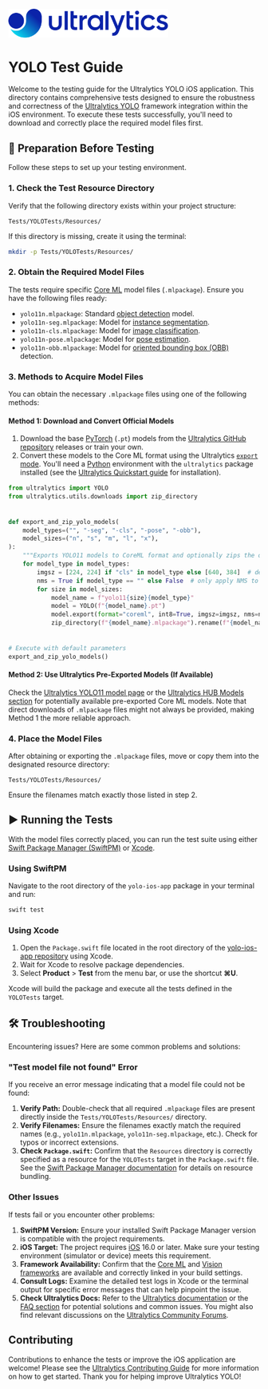 <a href="https://www.ultralytics.com/"><img src="https://raw.githubusercontent.com/ultralytics/assets/main/logo/Ultralytics_Logotype_Original.svg" width="320" alt="Ultralytics logo"></a>

# YOLO Test Guide

Welcome to the testing guide for the Ultralytics YOLO iOS application. This directory contains comprehensive tests designed to ensure the robustness and correctness of the [Ultralytics YOLO](https://docs.ultralytics.com/) framework integration within the iOS environment. To execute these tests successfully, you'll need to download and correctly place the required model files first.

## 🧪 Preparation Before Testing

Follow these steps to set up your testing environment.

### 1. Check the Test Resource Directory

Verify that the following directory exists within your project structure:

```
Tests/YOLOTests/Resources/
```

If this directory is missing, create it using the terminal:

```bash
mkdir -p Tests/YOLOTests/Resources/
```

### 2. Obtain the Required Model Files

The tests require specific [Core ML](https://developer.apple.com/documentation/coreml) model files (`.mlpackage`). Ensure you have the following files ready:

- `yolo11n.mlpackage`: Standard [object detection](https://docs.ultralytics.com/tasks/detect/) model.
- `yolo11n-seg.mlpackage`: Model for [instance segmentation](https://docs.ultralytics.com/tasks/segment/).
- `yolo11n-cls.mlpackage`: Model for [image classification](https://docs.ultralytics.com/tasks/classify/).
- `yolo11n-pose.mlpackage`: Model for [pose estimation](https://docs.ultralytics.com/tasks/pose/).
- `yolo11n-obb.mlpackage`: Model for [oriented bounding box (OBB)](https://docs.ultralytics.com/tasks/obb/) detection.

### 3. Methods to Acquire Model Files

You can obtain the necessary `.mlpackage` files using one of the following methods:

#### Method 1: Download and Convert Official Models

1.  Download the base [PyTorch](https://pytorch.org/) (`.pt`) models from the [Ultralytics GitHub repository](https://github.com/ultralytics/ultralytics) releases or train your own.
2.  Convert these models to the Core ML format using the Ultralytics [`export` mode](https://docs.ultralytics.com/modes/export/). You'll need a [Python](https://www.python.org/) environment with the `ultralytics` package installed (see the [Ultralytics Quickstart guide](https://docs.ultralytics.com/quickstart/) for installation).

```python
from ultralytics import YOLO
from ultralytics.utils.downloads import zip_directory


def export_and_zip_yolo_models(
    model_types=("", "-seg", "-cls", "-pose", "-obb"),
    model_sizes=("n", "s", "m", "l", "x"),
):
    """Exports YOLO11 models to CoreML format and optionally zips the output packages."""
    for model_type in model_types:
        imgsz = [224, 224] if "cls" in model_type else [640, 384]  # default input image sizes
        nms = True if model_type == "" else False  # only apply NMS to Detect models
        for size in model_sizes:
            model_name = f"yolo11{size}{model_type}"
            model = YOLO(f"{model_name}.pt")            
            model.export(format="coreml", int8=True, imgsz=imgsz, nms=nms)
            zip_directory(f"{model_name}.mlpackage").rename(f"{model_name}.mlpackage.zip")


# Execute with default parameters
export_and_zip_yolo_models()
```

#### Method 2: Use Ultralytics Pre-Exported Models (If Available)

Check the [Ultralytics YOLO11 model page](https://docs.ultralytics.com/models/yolo11/) or the [Ultralytics HUB Models section](https://docs.ultralytics.com/hub/models/) for potentially available pre-exported Core ML models. Note that direct downloads of `.mlpackage` files might not always be provided, making Method 1 the more reliable approach.

### 4. Place the Model Files

After obtaining or exporting the `.mlpackage` files, move or copy them into the designated resource directory:

```
Tests/YOLOTests/Resources/
```

Ensure the filenames match exactly those listed in step 2.

## ▶️ Running the Tests

With the model files correctly placed, you can run the test suite using either [Swift Package Manager (SwiftPM)](https://www.swift.org/package-manager/) or [Xcode](https://developer.apple.com/xcode/).

### Using SwiftPM

Navigate to the root directory of the `yolo-ios-app` package in your terminal and run:

```bash
swift test
```

### Using Xcode

1.  Open the `Package.swift` file located in the root directory of the [yolo-ios-app repository](https://github.com/ultralytics/yolo-ios-app) using Xcode.
2.  Wait for Xcode to resolve package dependencies.
3.  Select **Product** > **Test** from the menu bar, or use the shortcut **⌘U**.

Xcode will build the package and execute all the tests defined in the `YOLOTests` target.

## 🛠️ Troubleshooting

Encountering issues? Here are some common problems and solutions:

### "Test model file not found" Error

If you receive an error message indicating that a model file could not be found:

1.  **Verify Path:** Double-check that all required `.mlpackage` files are present directly inside the `Tests/YOLOTests/Resources/` directory.
2.  **Verify Filenames:** Ensure the filenames exactly match the required names (e.g., `yolo11n.mlpackage`, `yolo11n-seg.mlpackage`, etc.). Check for typos or incorrect extensions.
3.  **Check `Package.swift`:** Confirm that the `Resources` directory is correctly specified as a resource for the `YOLOTests` target in the `Package.swift` file. See the [Swift Package Manager documentation](https://developer.apple.com/documentation/swift_packages/bundling_resources_with_a_swift_package) for details on resource bundling.

### Other Issues

If tests fail or you encounter other problems:

1.  **SwiftPM Version:** Ensure your installed Swift Package Manager version is compatible with the project requirements.
2.  **iOS Target:** The project requires [iOS](https://www.apple.com/ios/) 16.0 or later. Make sure your testing environment (simulator or device) meets this requirement.
3.  **Framework Availability:** Confirm that the [Core ML](https://developer.apple.com/documentation/coreml) and [Vision frameworks](https://developer.apple.com/documentation/vision) are available and correctly linked in your build settings.
4.  **Consult Logs:** Examine the detailed test logs in Xcode or the terminal output for specific error messages that can help pinpoint the issue.
5.  **Check Ultralytics Docs:** Refer to the [Ultralytics documentation](https://docs.ultralytics.com/) or the [FAQ section](https://docs.ultralytics.com/help/FAQ/) for potential solutions and common issues. You might also find relevant discussions on the [Ultralytics Community Forums](https://community.ultralytics.com/).

## Contributing

Contributions to enhance the tests or improve the iOS application are welcome! Please see the [Ultralytics Contributing Guide](https://docs.ultralytics.com/help/contributing/) for more information on how to get started. Thank you for helping improve Ultralytics YOLO!
